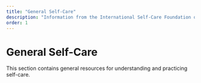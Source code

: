 ```yaml
---
title: "General Self-Care"
description: "Information from the International Self-Care Foundation on the seven pillars of self-care and what it all means."
order: 1
---
```


# General Self-Care

This section contains general resources for understanding and practicing self-care.